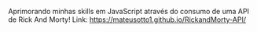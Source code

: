 Aprimorando minhas skills em JavaScript através do consumo de uma API de Rick And Morty!
Link: https://mateusotto1.github.io/RickandMorty-API/
